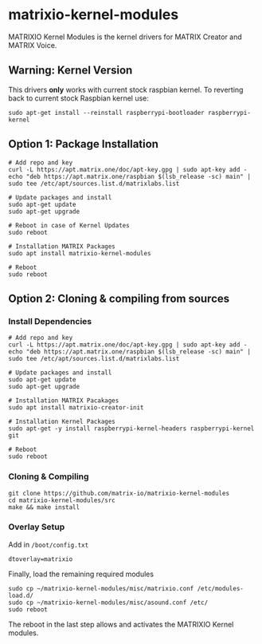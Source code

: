 # matrixio-kernel-modules

MATRIXIO Kernel Modules is the kernel drivers for MATRIX Creator and MATRIX Voice.

## Warning: Kernel Version
This drivers **only** works with current stock raspbian kernel. To reverting back to current stock Raspbian kernel use:  

```
sudo apt-get install --reinstall raspberrypi-bootloader raspberrypi-kernel
```

## Option 1: Package Installation
```
# Add repo and key
curl -L https://apt.matrix.one/doc/apt-key.gpg | sudo apt-key add -
echo "deb https://apt.matrix.one/raspbian $(lsb_release -sc) main" | sudo tee /etc/apt/sources.list.d/matrixlabs.list
```
```
# Update packages and install
sudo apt-get update
sudo apt-get upgrade
```
```
# Reboot in case of Kernel Updates
sudo reboot
```
```
# Installation MATRIX Packages
sudo apt install matrixio-kernel-modules
```
```
# Reboot
sudo reboot
```
## Option 2: Cloning & compiling from sources

### Install Dependencies

```
# Add repo and key
curl -L https://apt.matrix.one/doc/apt-key.gpg | sudo apt-key add -
echo "deb https://apt.matrix.one/raspbian $(lsb_release -sc) main" | sudo tee /etc/apt/sources.list.d/matrixlabs.list
```
```
# Update packages and install
sudo apt-get update
sudo apt-get upgrade
```
```
# Installation MATRIX Pacakages
sudo apt install matrixio-creator-init
```
```
# Installation Kernel Packages
sudo apt-get -y install raspberrypi-kernel-headers raspberrypi-kernel git 
```
```
# Reboot
sudo reboot
```

### Cloning & Compiling
```
git clone https://github.com/matrix-io/matrixio-kernel-modules
cd matrixio-kernel-modules/src
make && make install
```
### Overlay Setup

Add in `/boot/config.txt`

```
dtoverlay=matrixio
```

Finally, load the remaining required modules
```
sudo cp ~/matrixio-kernel-modules/misc/matrixio.conf /etc/modules-load.d/
sudo cp ~/matrixio-kernel-modules/misc/asound.conf /etc/
sudo reboot
```

The reboot in the last step allows and activates the MATRIXIO Kernel modules. 
